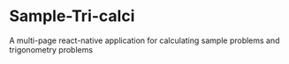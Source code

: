 # Sample-Tri-calci
A multi-page react-native application for calculating sample problems and trigonometry problems
